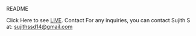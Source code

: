 README 

Click Here to see [LIVE](https://sujith1425.vercel.app/).
Contact
For any inquiries, you can contact Sujith S at: sujithssd14@gmail.com
